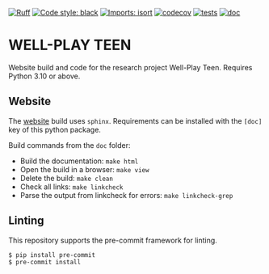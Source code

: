 [![Ruff](https://img.shields.io/endpoint?url=https://raw.githubusercontent.com/astral-sh/ruff/main/assets/badge/v2.json)](https://github.com/astral-sh/ruff)
[![Code style: black](https://img.shields.io/badge/code%20style-black-000000.svg)](https://github.com/psf/black)
[![Imports: isort](https://img.shields.io/badge/%20imports-isort-%231674b1?style=flat&labelColor=ef8336)](https://pycqa.github.io/isort/)
[![codecov](https://codecov.io/gh/mscheltienne/well-play-teen/graph/badge.svg?token=ufvGyLnUMY)](https://codecov.io/gh/mscheltienne/well-play-teen)
[![tests](https://github.com/mscheltienne/well-play-teen/actions/workflows/pytest.yaml/badge.svg?branch=main)](https://github.com/mscheltienne/well-play-teen/actions/workflows/pytest.yaml)
[![doc](https://github.com/mscheltienne/well-play-teen/actions/workflows/doc.yaml/badge.svg?branch=main)](https://github.com/mscheltienne/well-play-teen/actions/workflows/doc.yaml)

# WELL-PLAY TEEN

Website build and code for the research project Well-Play Teen. Requires Python 3.10 or
above.

## Website

The [website](https://well-play-teen.org/) build uses `sphinx`. Requirements can be
installed with the `[doc]` key of this python package.

Build commands from the `doc` folder:
- Build the documentation: `make html`
- Open the build in a browser: `make view`
- Delete the build: `make clean`
- Check all links: `make linkcheck`
- Parse the output from linkcheck for errors: `make linkcheck-grep`

## Linting

This repository supports the pre-commit framework for linting.

```bash
$ pip install pre-commit
$ pre-commit install
```
